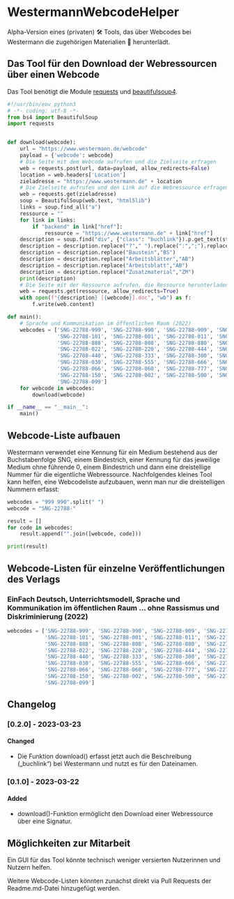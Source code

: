 # WestermannWebcodeHelper
Alpha-Version eines (privaten) 🛠 Tools, das über Webcodes bei Westermann die zugehörigen Materialien 🔽 herunterlädt.

## Das Tool für den Download der Webressourcen über einen Webcode

Das Tool benötigt die Module [requests](https://pypi.org/project/requests/) und [beautifulsoup4](https://pypi.org/project/beautifulsoup4/).

```python
#!/usr/bin/env python3
# -*- coding: utf-8 -*-
from bs4 import BeautifulSoup
import requests


def download(webcode):
    url = "https://www.westermann.de/webcode"
    payload = {'webcode': webcode}
    # Die Seite mit dem Webcode aufrufen und die Zielseite erfragen
    web = requests.post(url, data=payload, allow_redirects=False)
    location = web.headers['Location']
    zieladresse = "https://www.westermann.de" + location
    # Die Zielseite aufrufen und den Link auf die Webressource erfragen
    web = requests.get(zieladresse)
    soup = BeautifulSoup(web.text, "html5lib")
    links = soup.find_all("a")
    ressource = ""
    for link in links:
        if "backend" in link["href"]:
            ressource = "https://www.westermann.de" + link["href"]
    description = soup.find("div", {"class": "buchlink"}).p.get_text(strip=True)
    description = description.replace("?"," ").replace(":",";").replace("/","-")
    description = description.replace("Baustein","BS")
    description = description.replace("Arbeitsblätter","AB")
    description = description.replace("Arbeitsblatt","AB")
    description = description.replace("Zusatzmaterial","ZM")
    print(description)
    # Die Seite mit der Ressource aufrufen, die Ressource herunterladen
    web = requests.get(ressource, allow_redirects=True)
    with open(f"{description} [{webcode}].doc", "wb") as f:
        f.write(web.content)

def main():
    # Sprache und Kommunikation im öffentlichen Raum (2022)
    webcodes = ['SNG-22788-999', 'SNG-22788-990', 'SNG-22788-909', 'SNG-22788-100', 'SNG-22788-111', 'SNG-22788-110',
                'SNG-22788-101', 'SNG-22788-001', 'SNG-22788-011', 'SNG-22788-008', 'SNG-22788-800', 'SNG-22788-088',
                'SNG-22788-888', 'SNG-22788-808', 'SNG-22788-880', 'SNG-22788-222', 'SNG-22788-900', 'SNG-22788-202',
                'SNG-22788-022', 'SNG-22788-220', 'SNG-22788-444', 'SNG-22788-400', 'SNG-22788-404', 'SNG-22788-044',
                'SNG-22788-440', 'SNG-22788-333', 'SNG-22788-300', 'SNG-22788-303', 'SNG-22788-330', 'SNG-22788-033',
                'SNG-22788-030', 'SNG-22788-555', 'SNG-22788-666', 'SNG-22788-600', 'SNG-22788-606', 'SNG-22788-660',
                'SNG-22788-066', 'SNG-22788-060', 'SNG-22788-777', 'SNG-22788-700', 'SNG-22788-750', 'SNG-22788-850',
                'SNG-22788-150', 'SNG-22788-002', 'SNG-22788-500', 'SNG-22788-000', 'SNG-22788-090', 'SNG-22788-009',
                'SNG-22788-099']
    for webcode in webcodes:
        download(webcode)

if __name__ == "__main__":
    main()
```

## Webcode-Liste aufbauen 

Westermann verwendet eine Kennung für ein Medium bestehend aus der Buchstabenfolge SNG, einem Bindestrich, einer Kennung für das jeweilige Medium ohne führende 0, einem Bindestrich und dann eine dreistellige Nummer für die eigentliche Webressource. Nachfolgendes kleines Tool kann helfen, eine Webcodeliste aufzubauen, wenn man nur die dreistelligen Nummern erfasst:

```python
webcodes = "999 990".split(" ")
webcode = "SNG-22788-"

result = []
for code in webcodes:
    result.append("".join([webcode, code]))

print(result)
```
## Webcode-Listen für einzelne Veröffentlichungen des Verlags

### EinFach Deutsch, Unterrichtsmodell, Sprache und Kommunikation im öffentlichen Raum … ohne Rassismus und Diskriminierung (2022)

```python
webcodes = ['SNG-22788-999', 'SNG-22788-990', 'SNG-22788-909', 'SNG-22788-100', 'SNG-22788-111', 'SNG-22788-110',
            'SNG-22788-101', 'SNG-22788-001', 'SNG-22788-011', 'SNG-22788-008', 'SNG-22788-800', 'SNG-22788-088',
            'SNG-22788-888', 'SNG-22788-808', 'SNG-22788-880', 'SNG-22788-222', 'SNG-22788-900', 'SNG-22788-202',
            'SNG-22788-022', 'SNG-22788-220', 'SNG-22788-444', 'SNG-22788-400', 'SNG-22788-404', 'SNG-22788-044',
            'SNG-22788-440', 'SNG-22788-333', 'SNG-22788-300', 'SNG-22788-303', 'SNG-22788-330', 'SNG-22788-033',
            'SNG-22788-030', 'SNG-22788-555', 'SNG-22788-666', 'SNG-22788-600', 'SNG-22788-606', 'SNG-22788-660',
            'SNG-22788-066', 'SNG-22788-060', 'SNG-22788-777', 'SNG-22788-700', 'SNG-22788-750', 'SNG-22788-850',
            'SNG-22788-150', 'SNG-22788-002', 'SNG-22788-500', 'SNG-22788-000', 'SNG-22788-090', 'SNG-22788-009',
            'SNG-22788-099']
```

## Changelog

### [0.2.0] - 2023-03-23
#### Changed 
- Die Funktion download() erfasst jetzt auch die Beschreibung („buchlink“) bei Westermann und nutzt es für den Dateinamen.

### [0.1.0] - 2023-03-22
#### Added
- download()-Funktion ermöglicht den Download einer Webressource über eine Signatur.

## Möglichkeiten zur Mitarbeit 

Ein GUI für das Tool könnte technisch weniger versierten Nutzerinnen und Nutzern helfen.

Weitere Webcode-Listen könnten zunächst direkt via Pull Requests der Readme.md-Datei hinzugefügt werden. 
